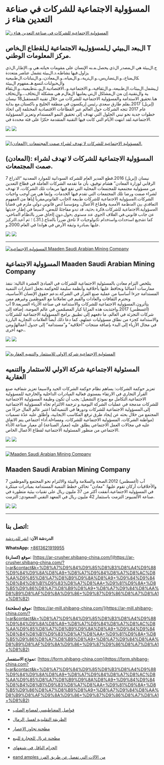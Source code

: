 # المسؤولية الاجتماعية للشركات في صناعة التعدين هناء ز

<a href="https://swt.shibang-china.com/?l=ar&img&k=%D8%A7%D9%84%D9%85%D8%B3%D8%A4%D9%88%D9%84%D9%8A%D8%A9+%D8%A7%D9%84%D8%A7%D8%AC%D8%AA%D9%85%D8%A7%D8%B9%D9%8A%D8%A9+%D9%84%D9%84%D8%B4%D8%B1%D9%83%D8%A7%D8%AA+%D9%81%D9%8A+%D8%B5%D9%86%D8%A7%D8%B9%D8%A9+%D8%A7%D9%84%D8%AA%D8%B9%D8%AF%D9%8A%D9%86+%D9%87%D9%86%D8%A7%D8%A1+%D8%B2" target="_blank">![المسؤولية الاجتماعية للشركات في صناعة التعدين هناء ز](http://static.shibang-china.com/all-800x300/709.jpg)</a>

## ﺍﻝﺒﻌﺩ ﺍﻝﺒﻴﺌﻲ ﻝﻠﻤﺴﺅﻭﻝﻴﺔ ﺍﻻﺠﺘﻤﺎﻋﻴﺔ ﻝﻠﻘﻁﺎﻉ ﺍﻝﺨﺎﺹ T مركز المعلومات الوطني.
ﺝ.ﺍﻝﺒﻴﺌﺔ ﻫﻲ ﺍﻝﻤﺼﺩﺭ ﺍﻝﺫﻱ ﻴﺤﺼل.ﻤ.ﻨﻪ ﺍﻹﻨﺴﺎﻥ ﻋﻠﻰ ﻤﻘﻭﻤﺎﺕ ﺤﻴﺎﺘﻪ.ﻫﻲ ﻭ،.ﺍﻹﻁﺎﺭ.ﺍﻝﺫﻱ ﻴﺯﺍﻭل.ﻓﻴﻬﺎ ﻨﺸﺎﻁﻪ.ﺩ.ﺍﻝﺒﻴﺌﺔ ﺘﺸﻤل ﻋﻨﺎﺼﺭ ﻤﺘﻌﺩﺩﺓ ﻜﺎﻝﻤﻨﺎﺥ،.ﻭ.ﺍﻝﺘﻀﺎﺭﻴﺱ،.ﻭ.ﺍﻝﺘﺭﺒﺔ،.ﻭ.ﺍﻝﻤﻴﺎﻩ،.ﻭ.ﺍﻝﻤﻌﺎﺩﻥ،.ﻭ.ﺍﻝﻨﺒﺎﺘﺎﺕ.ﺍﻝﻁﺒﻴﻌﻴﺔ ﻭﺍﻝﺤﻴﻭﺍﻨﺎﺕ.ﺍﺘﺴﻊ.ﻫـ.ﻤﻔﻬﻭﻡ ﺍﻝﺒﻴﺌﺔ ﻝﻴﺸﻤل.ﺍﻝﺒﻴﺌﺎﺕ.ﺍﻝﻁﺒﻴﻌﺔ،.ﻭ.ﺍﻝﺜﻘﺎﻓﻴﺔ،.ﻭ.ﺍﻻﺠﺘﻤﺎﻋﻴﺔ.ﻭ،.ﺍﻻﻗﺘﺼﺎﺩﻴﺔ.ﺍﻝﻭ،.ﺘﻨﻅﻴﻤﻴﺔ،.ﻭ.ﺍﻝﺜﻘﺎﻓﻴﺔ ﻭﺍﻝﺘﻘﻨﻴﺔ.ﺇﻥ ﻤﻥ ﺍﻝﻤﺸﺎﻜل ﺍﻝﺘﻲ ﻴﻌﺎﻨﻴﻬﺎ ﺍﻝﻌﺎﻝﻡ ﻫﻲ ﻤﺸﻜﻠﺔ ﺍﻝﺘﺨﻠﻑ.،.ﻭﺍﻝﺘﺨﻠﻑ ﻫﻨﺎ.تحقيق الاستدامة والمسؤولية الاجتماعية للشركات من خلال تقنية المستقبل18 نيسان (إبريل) 2017.بقلم طارق سعدي رئيس إريكسون في منطقة الخليج و باكستان.مع بداية عام 2017 تتجه الشركات حول العالم عبر القطاعات الاقتصادية المختلفة إلى اتخاذ خطوات جدية نحو تبني الحلول التي تهدف إلى تحقيق النمو المستدام وتعزيز المسؤولية الاجتماعية.لقد انتهت الأيام التي كانت فيها التقنية المتقدمة حكرًا على فئة محددة في.


<a href="https://whatsapp.shibangsoft.com/WhatsApp.php" target="_blank" title="WhatsApp">![](http://static.shibang-china.com/icon/whatsapp.png)</a> <a href="https://swt.shibang-china.com/?l=ar&icon&k=%D8%A7%D9%84%D9%85%D8%B3%D8%A4%D9%88%D9%84%D9%8A%D8%A9+%D8%A7%D9%84%D8%A7%D8%AC%D8%AA%D9%85%D8%A7%D8%B9%D9%8A%D8%A9+%D9%84%D9%84%D8%B4%D8%B1%D9%83%D8%A7%D8%AA+%D9%81%D9%8A+%D8%B5%D9%86%D8%A7%D8%B9%D8%A9+%D8%A7%D9%84%D8%AA%D8%B9%D8%AF%D9%8A%D9%86+%D9%87%D9%86%D8%A7%D8%A1+%D8%B2" target="_blank">![](http://static.shibang-china.com/icon/chat-ar.png)</a>

---

<a href="https://swt.shibang-china.com/?l=ar&img&k=%D8%A7%D9%84%D9%85%D8%B3%D8%A4%D9%88%D9%84%D9%8A%D8%A9+%D8%A7%D9%84%D8%A7%D8%AC%D8%AA%D9%85%D8%A7%D8%B9%D9%8A%D8%A9+%D9%84%D9%84%D8%B4%D8%B1%D9%83%D8%A7%D8%AA+%D9%81%D9%8A+%D8%B5%D9%86%D8%A7%D8%B9%D8%A9+%D8%A7%D9%84%D8%AA%D8%B9%D8%AF%D9%8A%D9%86+%D9%87%D9%86%D8%A7%D8%A1+%D8%B2" target="_blank">![(المعادن): المسؤولية الاجتماعية للشركات لا تهدف لشراء صمت المجتمعات.](http://static.shibang-china.com/all-800x300/389.jpg)</a>

## (المعادن): المسؤولية الاجتماعية للشركات لا تهدف لشراء صمت المجتمعات.
7 نيسان (إبريل) 2016.قطع المدير العام للشركة السودانية للموارد المعدنية “الذراع الرقابي لوزارة المعادن” هشام توفيق، بأن ما تقدمه الشركات العاملة في قطاع التعدين من مسؤولية مجتمعية للمجتمعات المحلية التي تقع فيها مربعات تلك الشركات، لا تهدف لشراء صمت ورضا تلك المجتمعات التي تقدم فيها الخدمات، وإنما هي من أوجب واجبات الشركات.اﻟﻣﺳؤوﻟﻳﺔ اﻻﺟﺗﻣﺎﻋﻳﺔ ﻟﻠﺷرﻛﺎت طﺑﻳﻌﺔ اﻟﺟﺎﻧب اﻟﻘﺎﻧوﻧﻲﻣﻘرﺑﺎً إﻳﺎﻫﺎ ﻣن اﻟﻣﻔﻬوم اﻟﺗﻌﺎﻗدي ﺑﻳن اﻟﻣﻧظﻣﺔ اﻷﻣﻣﻳﺔ وﻗطﺎع اﻷﻋﻣﺎﻝ، وﻣؤﺳﺳﺎً ﻟﻧص ﻗﺎﻧوﻧﻲ دوﻟﻲ ﻣﻠزم ﻓﻲ ﻗﺿﺎﻳﺎ اﻟﻣﺳؤوﻟﻳﺔ.اﻻﺟﺗﻣﺎﻋﻳﺔ ﻟﻠﺷرﻛﺎت.ﻓﻛرة ﺑﺣﺛﻳﺔ، ﻗد ﺗﺑدو ﻣﻔﺎﺟﺋﺔً ﻟﻠﺑﻌض، ﻻﺳﻳﻣﺎ ﻓﻲ إطﺎر ﺣدﻳﺛﻬﺎ ﻋن ﺟﺎﻧب ﻗﺎﻧوﻧﻲ.ﻓﻲ اﻟﻐﻼف اﻟﺟوي ﻋﻧد ﻣﺳﺗوى ﻳﺣوﻝ.دون إﻟﺣﺎق ﺿرر ﺑﺎﻟﻧظﺎم اﻟﻣﻧﺎﺧﻲ، ﻛﻣﺎ ﺗﺷﺟﻳﻊ اﺳﺗﺣداث.واﺳﺗﺧدام ﺗﻛﻧوﻟوﺟﻳﺎت ﻻ ﺗﻠﺣق ﺿرراً ﺑﺎﻟﻣﻧﺎخ.(.31.) ؛ ﺛم أﻋﻳد.اﻟﺗرﻛﻳز ﻋﻠﻳﻬﺎ ﺑﻣﺑﺎدرة وﺛﻳﻘﺔ اﻷرض ﻓﻲ ﻫوﻟﻧدا ﻓﻲ اﻟﻌﺎم.2000.و.


<a href="https://whatsapp.shibangsoft.com/WhatsApp.php" target="_blank" title="WhatsApp">![](http://static.shibang-china.com/icon/whatsapp.png)</a> <a href="https://swt.shibang-china.com/?l=ar&icon&k=%D8%A7%D9%84%D9%85%D8%B3%D8%A4%D9%88%D9%84%D9%8A%D8%A9+%D8%A7%D9%84%D8%A7%D8%AC%D8%AA%D9%85%D8%A7%D8%B9%D9%8A%D8%A9+%D9%84%D9%84%D8%B4%D8%B1%D9%83%D8%A7%D8%AA+%D9%81%D9%8A+%D8%B5%D9%86%D8%A7%D8%B9%D8%A9+%D8%A7%D9%84%D8%AA%D8%B9%D8%AF%D9%8A%D9%86+%D9%87%D9%86%D8%A7%D8%A1+%D8%B2" target="_blank">![](http://static.shibang-china.com/icon/chat-ar.png)</a>

---

<a href="https://swt.shibang-china.com/?l=ar&img&k=%D8%A7%D9%84%D9%85%D8%B3%D8%A4%D9%88%D9%84%D9%8A%D8%A9+%D8%A7%D9%84%D8%A7%D8%AC%D8%AA%D9%85%D8%A7%D8%B9%D9%8A%D8%A9+%D9%84%D9%84%D8%B4%D8%B1%D9%83%D8%A7%D8%AA+%D9%81%D9%8A+%D8%B5%D9%86%D8%A7%D8%B9%D8%A9+%D8%A7%D9%84%D8%AA%D8%B9%D8%AF%D9%8A%D9%86+%D9%87%D9%86%D8%A7%D8%A1+%D8%B2" target="_blank">![المسؤولية الاجتماعية Maaden Saudi Arabian Mining Company](http://static.shibang-china.com/all-800x300/56.jpg)</a>

## المسؤولية الاجتماعية Maaden Saudi Arabian Mining Company
يتلخص التزام معادن بالمسئولية الاجتماعية للشركات في المبادئ العشرة التالية: ننفذ ممارسات أعمالنا ونحافظ عليها بأخلاقية وأنظمة سليمة للحوكمة.نجعل اعتبارات التنمية المستدامة جزءا أساسيا من عملية صنع القرار في الشركة.ندعم حقوق الإنسان الأساسية، ونحترم الثقافات والعادات والقيم في تعاملاتنا مع الموظفين وغيرهم ممن يتأثرون.المسؤولية الاجتماعية للشركات والاستدامة في صناعة الأزياء السريعة.9 آب (أغسطس) 2017.واجتذبت هذه المزايا كبار المصمّمين في عالم الموضة، إضافة إلى شركات التجزئة في العالم، ما دفعهم إلى تطبيق برامج المسؤولية الاجتماعية للشركات والاستدامة كجزء من نطاق مسؤوليات عملهم، كما دعا ذلك أيضاً العلامات التجارية البارزة في مجال الأزياء إلى البدء بإضافة منتجات “أخلاقية” و”مستدامة” إلى جدول أعمالها.ومن جهة أُخرى،.


<a href="https://whatsapp.shibangsoft.com/WhatsApp.php" target="_blank" title="WhatsApp">![](http://static.shibang-china.com/icon/whatsapp.png)</a> <a href="https://swt.shibang-china.com/?l=ar&icon&k=%D8%A7%D9%84%D9%85%D8%B3%D8%A4%D9%88%D9%84%D9%8A%D8%A9+%D8%A7%D9%84%D8%A7%D8%AC%D8%AA%D9%85%D8%A7%D8%B9%D9%8A%D8%A9+%D9%84%D9%84%D8%B4%D8%B1%D9%83%D8%A7%D8%AA+%D9%81%D9%8A+%D8%B5%D9%86%D8%A7%D8%B9%D8%A9+%D8%A7%D9%84%D8%AA%D8%B9%D8%AF%D9%8A%D9%86+%D9%87%D9%86%D8%A7%D8%A1+%D8%B2" target="_blank">![](http://static.shibang-china.com/icon/chat-ar.png)</a>

---

<a href="https://swt.shibang-china.com/?l=ar&img&k=%D8%A7%D9%84%D9%85%D8%B3%D8%A4%D9%88%D9%84%D9%8A%D8%A9+%D8%A7%D9%84%D8%A7%D8%AC%D8%AA%D9%85%D8%A7%D8%B9%D9%8A%D8%A9+%D9%84%D9%84%D8%B4%D8%B1%D9%83%D8%A7%D8%AA+%D9%81%D9%8A+%D8%B5%D9%86%D8%A7%D8%B9%D8%A9+%D8%A7%D9%84%D8%AA%D8%B9%D8%AF%D9%8A%D9%86+%D9%87%D9%86%D8%A7%D8%A1+%D8%B2" target="_blank">![المسئولية الاجتماعية شركة الاولي للاستثمار والتنميه العقارية](http://static.shibang-china.com/all-800x300/337.jpg)</a>

## المسئولية الاجتماعية شركة الاولي للاستثمار والتنميه العقارية
تعزيز حوكمة الشركات: يساهم نظام حوكمة الشركات الجيد ولاسيما تعزيز شفافية صنع القرار التجاري في الارتقاء بمستوى فعالية المبادرات الداخلية والخارجية للمسؤولية الاجتماعية.التكامل مع نموذج التشغيل: يجب أن تكون وظيفة المسؤولية الاجتماعية للشركات مدمجة في عمليات الشركة اليومية.و ترجمة الالتزام تجاه المسؤولية الاجتماعية إلى.المسؤولية الاجتماعية للشركات ودورها في التنميةكما اعتبر عالم المال جزءًا من المجتمع من خلال بحثه عن إيجاد طرق ترفع المكاسب الايجابية، وأطلق عليه عدّة تسميات (مواطنة الشركات، المسؤولية الاجتماعية للشركات، ومساءلة.أداء اجتماعي يتم الاتفاق عليه في مجالات العمل الاجتماعي يطلق عليه (معيار الصناعة) أي معيار صناعة الأداء الاجتماعي من منظور المسئولية الاجتماعية لقطاع الأعمال الخاص.


<a href="https://whatsapp.shibangsoft.com/WhatsApp.php" target="_blank" title="WhatsApp">![](http://static.shibang-china.com/icon/whatsapp.png)</a> <a href="https://swt.shibang-china.com/?l=ar&icon&k=%D8%A7%D9%84%D9%85%D8%B3%D8%A4%D9%88%D9%84%D9%8A%D8%A9+%D8%A7%D9%84%D8%A7%D8%AC%D8%AA%D9%85%D8%A7%D8%B9%D9%8A%D8%A9+%D9%84%D9%84%D8%B4%D8%B1%D9%83%D8%A7%D8%AA+%D9%81%D9%8A+%D8%B5%D9%86%D8%A7%D8%B9%D8%A9+%D8%A7%D9%84%D8%AA%D8%B9%D8%AF%D9%8A%D9%86+%D9%87%D9%86%D8%A7%D8%A1+%D8%B2" target="_blank">![](http://static.shibang-china.com/icon/chat-ar.png)</a>

---

<a href="https://swt.shibang-china.com/?l=ar&img&k=%D8%A7%D9%84%D9%85%D8%B3%D8%A4%D9%88%D9%84%D9%8A%D8%A9+%D8%A7%D9%84%D8%A7%D8%AC%D8%AA%D9%85%D8%A7%D8%B9%D9%8A%D8%A9+%D9%84%D9%84%D8%B4%D8%B1%D9%83%D8%A7%D8%AA+%D9%81%D9%8A+%D8%B5%D9%86%D8%A7%D8%B9%D8%A9+%D8%A7%D9%84%D8%AA%D8%B9%D8%AF%D9%8A%D9%86+%D9%87%D9%86%D8%A7%D8%A1+%D8%B2" target="_blank">![Maaden Saudi Arabian Mining Company](http://static.shibang-china.com/all-800x300/1398.jpg)</a>

## Maaden Saudi Arabian Mining Company
7 آب (أغسطس) 2012.الصحة والسلامة والبيئة والالتزام نحو المجتمع والموظفين والأخلاقيات أركان تقوم عليها: &quot;معادن&quot; تحاكي خطط التنمية المستدامة بمبادرات مبتكرة في المسؤولية الاجتماعية.أنفقت أكثر من 37 مليون ريال على تقنيات بيئية متطورة في صناعة الألمنيوم; التزمت باستثمار 42 مليون ريال في المعهد التقني السعودي; التزمت.

<a href="https://whatsapp.shibangsoft.com/WhatsApp.php" target="_blank" title="WhatsApp">![](http://static.shibang-china.com/icon/whatsapp.png)</a> <a href="https://swt.shibang-china.com/?l=ar&icon&k=%D8%A7%D9%84%D9%85%D8%B3%D8%A4%D9%88%D9%84%D9%8A%D8%A9+%D8%A7%D9%84%D8%A7%D8%AC%D8%AA%D9%85%D8%A7%D8%B9%D9%8A%D8%A9+%D9%84%D9%84%D8%B4%D8%B1%D9%83%D8%A7%D8%AA+%D9%81%D9%8A+%D8%B5%D9%86%D8%A7%D8%B9%D8%A9+%D8%A7%D9%84%D8%AA%D8%B9%D8%AF%D9%8A%D9%86+%D9%87%D9%86%D8%A7%D8%A1+%D8%B2" target="_blank">![](http://static.shibang-china.com/icon/chat-ar.png)</a>

---
## اتصل بنا:

**الدردشة الآن:** [انقر للدردشة](https://swt.shibang-china.com?l=ar&contact&k=%D8%A7%D9%84%D9%85%D8%B3%D8%A4%D9%88%D9%84%D9%8A%D8%A9+%D8%A7%D9%84%D8%A7%D8%AC%D8%AA%D9%85%D8%A7%D8%B9%D9%8A%D8%A9+%D9%84%D9%84%D8%B4%D8%B1%D9%83%D8%A7%D8%AA+%D9%81%D9%8A+%D8%B5%D9%86%D8%A7%D8%B9%D8%A9+%D8%A7%D9%84%D8%AA%D8%B9%D8%AF%D9%8A%D9%86+%D9%87%D9%86%D8%A7%D8%A1+%D8%B2)

**WhatsApp:**  [+8613621919955](https://whatsapp.shibangsoft.com/WhatsApp.php)

**موقع (كسارة):** [https://ar-crusher.shibang-china.com/](https://ar-crusher.shibang-china.com/?l=ar&contact&k=%D8%A7%D9%84%D9%85%D8%B3%D8%A4%D9%88%D9%84%D9%8A%D8%A9+%D8%A7%D9%84%D8%A7%D8%AC%D8%AA%D9%85%D8%A7%D8%B9%D9%8A%D8%A9+%D9%84%D9%84%D8%B4%D8%B1%D9%83%D8%A7%D8%AA+%D9%81%D9%8A+%D8%B5%D9%86%D8%A7%D8%B9%D8%A9+%D8%A7%D9%84%D8%AA%D8%B9%D8%AF%D9%8A%D9%86+%D9%87%D9%86%D8%A7%D8%A1+%D8%B2)

**موقع (مطحنة):** [https://ar-mill.shibang-china.com/](https://ar-mill.shibang-china.com/?l=ar&contact&k=%D8%A7%D9%84%D9%85%D8%B3%D8%A4%D9%88%D9%84%D9%8A%D8%A9+%D8%A7%D9%84%D8%A7%D8%AC%D8%AA%D9%85%D8%A7%D8%B9%D9%8A%D8%A9+%D9%84%D9%84%D8%B4%D8%B1%D9%83%D8%A7%D8%AA+%D9%81%D9%8A+%D8%B5%D9%86%D8%A7%D8%B9%D8%A9+%D8%A7%D9%84%D8%AA%D8%B9%D8%AF%D9%8A%D9%86+%D9%87%D9%86%D8%A7%D8%A1+%D8%B2)

**نموذج الاستفسار:** [https://form.shibang-china.com](https://form.shibang-china.com?l=ar&contact&k=%D8%A7%D9%84%D9%85%D8%B3%D8%A4%D9%88%D9%84%D9%8A%D8%A9+%D8%A7%D9%84%D8%A7%D8%AC%D8%AA%D9%85%D8%A7%D8%B9%D9%8A%D8%A9+%D9%84%D9%84%D8%B4%D8%B1%D9%83%D8%A7%D8%AA+%D9%81%D9%8A+%D8%B5%D9%86%D8%A7%D8%B9%D8%A9+%D8%A7%D9%84%D8%AA%D8%B9%D8%AF%D9%8A%D9%86+%D9%87%D9%86%D8%A7%D8%A1+%D8%B2)

* [فواصل المغناطيسي لمصانع الصلب](../26/%D9%81%D9%88%D8%A7%D8%B5%D9%84%20%D8%A7%D9%84%D9%85%D8%BA%D9%86%D8%A7%D8%B7%D9%8A%D8%B3%D9%8A%20%D9%84%D9%85%D8%B5%D8%A7%D9%86%D8%B9%20%D8%A7%D9%84%D8%B5%D9%84%D8%A8.md)

* [الطريقة التقليدية لغسل الرمال](../30/%D8%A7%D9%84%D8%B7%D8%B1%D9%8A%D9%82%D8%A9%20%D8%A7%D9%84%D8%AA%D9%82%D9%84%D9%8A%D8%AF%D9%8A%D8%A9%20%D9%84%D8%BA%D8%B3%D9%84%20%D8%A7%D9%84%D8%B1%D9%85%D8%A7%D9%84.md)

* [مطحنة تجاوز الإعصار](../27/%D9%85%D8%B7%D8%AD%D9%86%D8%A9%20%D8%AA%D8%AC%D8%A7%D9%88%D8%B2%20%D8%A7%D9%84%D8%A5%D8%B9%D8%B5%D8%A7%D8%B1.md)

* [مطحنة غربال للحجارة للبيع](../29/%D9%85%D8%B7%D8%AD%D9%86%D8%A9%20%D8%BA%D8%B1%D8%A8%D8%A7%D9%84%20%D9%84%D9%84%D8%AD%D8%AC%D8%A7%D8%B1%D8%A9%20%D9%84%D9%84%D8%A8%D9%8A%D8%B9.md)

* [الحزام الناقل في شنغهاي](../29/%D8%A7%D9%84%D8%AD%D8%B2%D8%A7%D9%85%20%D8%A7%D9%84%D9%86%D8%A7%D9%82%D9%84%20%D9%81%D9%8A%20%D8%B4%D9%86%D8%BA%D9%87%D8%A7%D9%8A.md)

* [eand amples من الآلات التي تفصل عن طريق الفرز](../26/eand%20amples%20%D9%85%D9%86%20%D8%A7%D9%84%D8%A2%D9%84%D8%A7%D8%AA%20%D8%A7%D9%84%D8%AA%D9%8A%20%D8%AA%D9%81%D8%B5%D9%84%20%D8%B9%D9%86%20%D8%B7%D8%B1%D9%8A%D9%82%20%D8%A7%D9%84%D9%81%D8%B1%D8%B2.md)